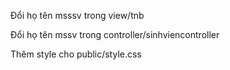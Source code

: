 
Đổi họ tên msssv trong view/tnb

Đổi họ tên mssv trong controller/sinhviencontroller

Thêm style cho public/style.css
